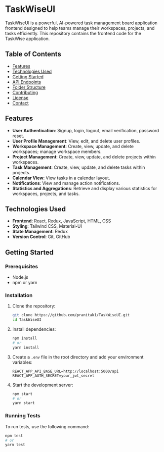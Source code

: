 # TaskWiseUI

TaskWiseUI is a powerful, AI-powered task management board application frontend designed to help teams manage their workspaces, projects, and tasks efficiently. This repository contains the frontend code for the TaskWise application.

## Table of Contents
- [Features](#features)
- [Technologies Used](#technologies-used)
- [Getting Started](#getting-started)
- [API Endpoints](#api-endpoints)
- [Folder Structure](#folder-structure)
- [Contributing](#contributing)
- [License](#license)
- [Contact](#contact)

## Features
- **User Authentication**: Signup, login, logout, email verification, password reset.
- **User Profile Management**: View, edit, and delete user profiles.
- **Workspace Management**: Create, view, update, and delete workspaces; manage workspace members.
- **Project Management**: Create, view, update, and delete projects within workspaces.
- **Task Management**: Create, view, update, and delete tasks within projects.
- **Calendar View**: View tasks in a calendar layout.
- **Notifications**: View and manage action notifications.
- **Statistics and Aggregations**: Retrieve and display various statistics for workspaces, projects, and tasks.

## Technologies Used
- **Frontend**: React, Redux, JavaScript, HTML, CSS
- **Styling**: Tailwind CSS, Material-UI
- **State Management**: Redux
- **Version Control**: Git, GitHub

## Getting Started

### Prerequisites
- Node.js
- npm or yarn

### Installation
1. Clone the repository:
    ```sh
    git clone https://github.com/pranitak1/TaskWiseUI.git
    cd TaskWiseUI
    ```

2. Install dependencies:
    ```sh
    npm install
    # or
    yarn install
    ```

3. Create a `.env` file in the root directory and add your environment variables:
    ```env
    REACT_APP_API_BASE_URL=http://localhost:5000/api
    REACT_APP_AUTH_SECRET=your_jwt_secret
    ```

4. Start the development server:
    ```sh
    npm start
    # or
    yarn start
    ```

### Running Tests
To run tests, use the following command:
```sh
npm test
# or
yarn test
